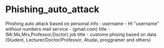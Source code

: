 # Phishing_auto_attack
Phishing auto attack based on personal info :
username - HI "username" without numbers
mail service - (gmail.com)
title - (Mr,Ms,Mrs,Professor,Doctor)
job title - custome phising based on data (Student, Lecturer/Doctor/Professor, Atudai, proggramer and others)


